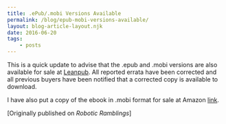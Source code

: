 ```yaml
---
title: .ePub/.mobi Versions Available
permalink: /blog/epub-mobi-versions-available/
layout: blog-article-layout.njk
date: 2016-06-20
tags:
    - posts
---
```


This is a quick update to advise that the .epub and .mobi versions are also available for sale at [Leanpub](https://web.archive.org/web/20190414105622/https://leanpub.com/agitr_v1). All reported errata have been corrected and all previous buyers have been notified that a corrected copy is available to download.

I have also put a copy of the ebook in .mobi format for sale at Amazon [link](https://web.archive.org/web/20190414105622/https://www.amazon.com/Gentle-Introduction-Robotics-mBlock-mBot-ebook/dp/B01G17R38C/ref=sr_1_1?s=digital-text&ie=UTF8&qid=1466458121&sr=1-1&keywords=mbot).

<div class="center-text">

[Originally published on _Robotic Ramblings_]

</div>